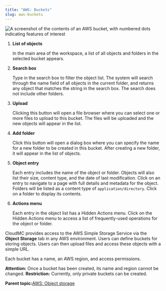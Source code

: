```yaml
---
title: "AWS: Buckets"
slug: aws-buckets
---
```


![A screenshot of the contents of an AWS bucket, with numbered dots indicating features of interest](/assets/aws-objectstorage-filelist-numdots-es.png)

1. **List of objects**

    In the main area of the workspace, a list of all objects and folders in the selected bucket appears.

2. **Search box**

    Type in the search box to filter the object list. The system will search through the name field of all objects in the current folder, and returns any object that matches the string in the search box. The search does not include other folders.

3. **Upload**

    Clicking this button will open a file browser where you can select one or more files to upload to this bucket. The files will be uploaded and the new objects will appear in the list.

4. **Add folder**

    Click this button will open a dialog box where you can specify the name for a new folder to be created in this bucket. After creating a new folder, it will appear in the list of objects.

5. **Object entry**

    Each entry includes the name of the object or folder. Objects will also list their size, content type, and the date of last modification. Click on an entry to navigate to a page with full details and metadata for the object. Folders will be listed as a content type of `application/directory`. Click on a folder to display its contents.

6. **Actions menu**

    Each entry in the object list has a Hidden Actions menu. Click on the Hidden Actions menu to access a list of frequently-used operations for the object or folder.

CloudMC provides access to the AWS Simple Storage Service via the **Object Storage** tab in any AWS environment. Users can define buckets for storing objects. Users can then upload files and access these objects with a simple URL.

Each bucket has a name, an AWS region, and access permissions.

**Attention:** Once a bucket has been created, its name and region cannot be changed.
**Restriction:** Currently, only private buckets can be created.

**Parent topic:**[AWS: Object storage](aws-object_storage.md)

